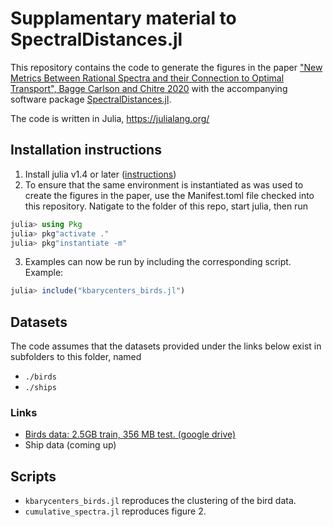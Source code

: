 # Supplamentary material to SpectralDistances.jl
This repository contains the code to generate the figures in the paper
["New Metrics Between Rational Spectra and their Connection to Optimal Transport", Bagge Carlson and Chitre 2020](http://arxiv.org/abs/2004.09152)
with the accompanying software package [SpectralDistances.jl](https://github.com/baggepinnen/SpectralDistances.jl).

The code is written in Julia, https://julialang.org/

## Installation instructions
1. Install julia v1.4 or later ([instructions](https://julialang.org/downloads/))
2. To ensure that the same environment is instantiated as was used to create the figures in the paper, use the Manifest.toml file checked into this repository. Natigate to the folder of this repo, start julia, then run
```julia
julia> using Pkg
julia> pkg"activate ."
julia> pkg"instantiate -m"
```
3. Examples can now be run by including the corresponding script. Example:
```julia
julia> include("kbarycenters_birds.jl")
```




## Datasets
The code assumes that the datasets provided under the links below exist in subfolders to this folder, named
- `./birds`
- `./ships`

### Links
- [Birds data: 2.5GB train, 356 MB test. (google drive)](https://drive.google.com/open?id=1jMGMjj-KPJ8b4qoFo5WZqrOVr3sHzwDf)
- Ship data (coming up)

## Scripts
- `kbarycenters_birds.jl` reproduces the clustering of the bird data.
- `cumulative_spectra.jl` reproduces figure 2.
